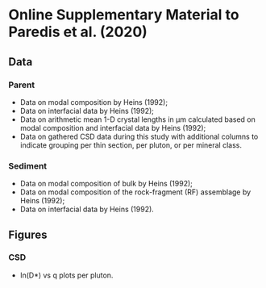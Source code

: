 # Online Supplementary Material to Paredis et al. (2020)

## Data

### Parent
- Data on modal composition by Heins (1992);
- Data on interfacial data by Heins (1992);
- Data on arithmetic mean 1-D crystal lengths in µm calculated based on modal composition and interfacial data by Heins (1992);
- Data on gathered CSD data during this study with additional columns to indicate grouping per thin section, per pluton, or per mineral class.

### Sediment
- Data on modal composition of bulk by Heins (1992);
- Data on modal composition of the rock-fragment (RF) assemblage by Heins (1992);
- Data on interfacial data by Heins (1992).

## Figures

### CSD
- ln(D*) vs q plots per pluton.
